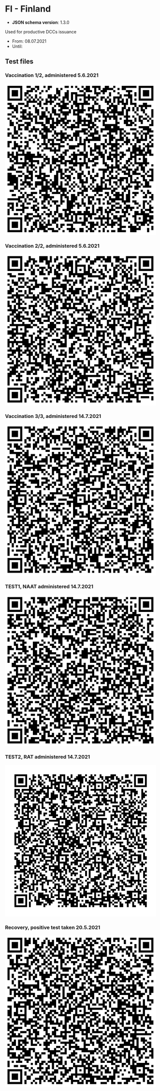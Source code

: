 # FI - Finland

* **JSON schema version**: 1.3.0

Used for productive DCCs issuance
* From: 08.07.2021
* Until:

## Test files

### Vaccination 1/2, administered 5.6.2021 
![VAC1](VAC1.png)

### Vaccination 2/2, administered 5.6.2021 
![VAC2](VAC2.png)

### Vaccination 3/3, administered 14.7.2021 
![VAC3](VAC3.png)

### TEST1, NAAT administered 14.7.2021
![TEST1](TEST1.png)

### TEST2, RAT administered 14.7.2021
![TEST2](TEST2.png)

### Recovery, positive test taken 20.5.2021
![REC](REC.png)
